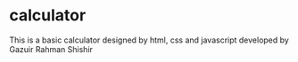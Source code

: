 # calculator
This is a basic calculator designed by html, css and javascript developed by Gazuir Rahman Shishir
